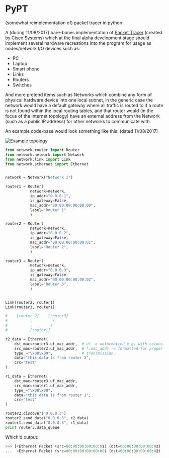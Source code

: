 # PyPT
(somewhat reimplementation of) packet tracer in python

A (during 11/08/2017) bare-bones implementation of [Packet Tracer](https://www.netacad.com/courses/packet-tracer-download/) (created by Cisco Systems) which at the final alpha development stage should implement several hardware recreations into the program for usage as nodes/network I/O devices such as:

- PC
- Laptop
- Smart phone
- Links
- Routers
- Switches

And more pretend items such as Networks which combine any form of physical hardware device into one local subnet, in the generic case the network would have a default gateway where all traffic is routed to if a route is not found within the local routing tables, and that router would (in the focus of the Internet topology) have an external address from the Network (such as a public IP address) for other networks to communicate with.

An example code-base would look something like this: (dated 11/08/2017)

![Example topology](http://i.imgur.com/UXEFTwh.png)

```python
from network.router import Router
from network.network import Network
from network.link import Link
from network.ethernet import Ethernet


network = Network("Network 1")

router1 = Router(
           network=network,
           ip_addr="0.0.0.1",
           is_gateway=False,
           mac_addr="00:00:00:00:00:00",
           label="Router 1"
           )

router2 = Router(
           network=network,
           ip_addr="0.0.0.2",
           is_gateway=False,
           mac_addr="00:00:00:00:00:01",
           label="Router 2",
           )

router3 = Router(
           network=network,
           ip_addr="0.0.0.3",
           is_gateway=False,
           mac_addr="00:00:00:00:00:02",
           label="Router 3",
           )


Link(router2, router1)
Link(router3, router1)

#    [router 2]    [router3]
#          \         /
#          \        /
#          [router1]

r2_data = Ethernet(
    dst_mac=router3.uf_mac_addr,  # uf -> unformatted e.g. with colons.
    src_mac=router2.uf_mac_addr,  # *.mac_addr -> formatted for proper
    type_="\x08\x00",             # transmission.
    data="this data is from router 2",
    crc="test"
)

r1_data = Ethernet(
    dst_mac=router3.uf_mac_addr,
    src_mac=router1.uf_mac_addr,
    type_="\x08\x00",
    data="this data is from router 1",
    crc="test"
)

router2.discover("0.0.0.3")
router2.send_data("0.0.0.3", r2_data)
router1.send_data("0.0.0.3", r1_data)
print router3.data_queue
```

Which'd output:

```python
>>> [<Ethernet Packet (src=00:00:00:00:00:01) (dst=00:00:00:00:00:02) (data=this data is ...)>,
...  <Ethernet Packet (src=00:00:00:00:00:00) (dst=00:00:00:00:00:02) (data=this data is ...)>]
```  
